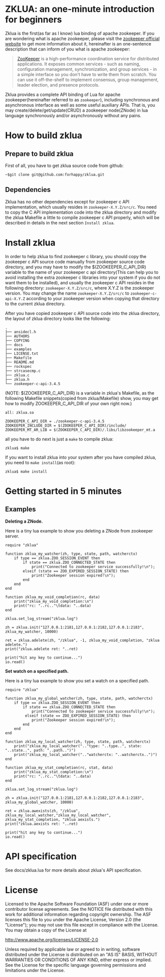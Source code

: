 # ZKLUA: an one-minute introduction for beginners #
Zklua is the first(as far as I know) lua binding of apache zookeeper. If you are wondering what is apache zookeeper, please visit the [zookeeper official website](http://zookeeper.apache.org/ "Apache ZooKeeper") to get more information about it, hereinafter is an one-sentence description that can inform of you what is apache zookeeper: 

> [ZooKeeper](http://zookeeper.apache.org/ "Apache ZooKeeper") is a high-performance coordination service for distributed applications. It exposes common services - such as naming, configuration management, synchronization, and group services - in a simple interface so you don't have to write them from scratch. You can use it off-the-shelf to implement consensus, group management, leader election, and presence protocols.

Zklua provides a complete API binding of Lua for apache zookeeper(hereinafter referred to as `zookeeper`), including synchronous and asynchronous interface as well as some useful auxiliary APIs. That is, you may create/delete/get/update(CRUD) a zookeeper node(ZNode) in lua language synchronously and/or asynchronously without any pains.

# How to build zklua #
## Prepare to build zklua ##
First of all, you have to get zklua source code from github:

    ~$git clone git@github.com:forhappy/zklua.git

## Dependencies ##
Zklua has no other dependencies except for zookeeper c API implementation, which usually resides in `zookeeper-X.Y.Z/src/c`. You need to copy the C API implementation code into the zklua directory and modify the zklua Makefile a little to compile zookeeper c API properly, which will be described in details in the next section `Install zklua`.

# Install zklua #
In order to help zklua to find zookeeper c library, you should copy the zookeeper c API source code manually from zookeeper source code directory, and you may have to modify the $(ZOOKEEPER_C_API_DIR) variable to the name of your zookeeper c api directory(This can help you to avoid installing the extra zookeeper c libraries into your system if you do not want them to be installed), and usually the zookeeper c API resides in the following directory: `zookeeper-X.Y.Z/src/c`, where X.Y.Z is the zookeeper version. You may change the name `zookeeper-X.Y.Z/src/c` to `zookeeper-c-api-X.Y.Z` according to your zookeeper version when copying that directory to the current zklua directory.

After you have copied zookeeper c API source code into the zklua directory, the layout of zklua directory looks like the following:

    .
    ├── ansidecl.h
    ├── AUTHORS
    ├── COPYING
    ├── docs
    ├── examples
    ├── LICENSE.txt
    ├── Makefile
    ├── README.md
    ├── rockspec
    ├── strcasecmp.c
    ├── zklua.c
    ├── zklua.h
    └── zookeeper-c-api-3.4.5

(NOTE: $(ZOOKEEPER_C_API_DIR) is a variable in zklua's Makefile, as the following Makefile snippets(copied from zklua/Makefile) show, you may get how to modify ZOOKEEPER_C_API_DIR of your own right now.)

    all: zklua.so

    ZOOKEEPER_C_API_DIR = ./zookeeper-c-api-3.4.5
    ZOOKEEPER_INCLUDE_DIR = $(ZOOKEEPER_C_API_DIR)/include/
    ZOOKEEPER_MT_AR_LIB = $(ZOOKEEPER_C_API_DIR)/.libs/libzookeeper_mt.a

all you have to do next is just a `make` to compile zklua:

    zklua$ make

If you want to install zklua into your system after you have compiled zklua, you need to `make install`(as root):

    zklua$ make install

# Getting started in 5 minutes #
## Examples ##

**Deleting a ZNode.**

Here is a tiny lua example to show you deleting a ZNode from zookeeper server.

    require "zklua"
  
	function zklua_my_watcher(zh, type, state, path, watcherctx)
    	if type == zklua.ZOO_SESSION_EVENT then
        	if state == zklua.ZOO_CONNECTED_STATE then
            	print("Connected to zookeeper service successfully!\n");
         	elseif (state == ZOO_EXPIRED_SESSION_STATE) then
            	print("Zookeeper session expired!\n");
        	end
    	end
	end
	
	function zklua_my_void_completion(rc, data)
   		print("zklua_my_void_completion:\n")
    	print("rc: "..rc.."\tdata: "..data)
	end
	
	zklua.set_log_stream("zklua.log")
	
	zh = zklua.init("127.0.0.1:2181,127.0.0.1:2182,127.0.0.1:2183", zklua_my_watcher, 10000)
	
	ret = zklua.adelete(zh, "/zklua", -1, zklua_my_void_completion, "zklua adelete.")
	print("zklua.adelete ret: "..ret)
	
	print("hit any key to continue...")
	io.read()

**Set watch on a specified path.**

Here is a tiny lua example to show you set a watch on a specified path.

    require "zklua"
    
    function zklua_my_global_watcher(zh, type, state, path, watcherctx)
        if type == zklua.ZOO_SESSION_EVENT then
            if state == zklua.ZOO_CONNECTED_STATE then
                print("Connected to zookeeper service successfully!\n");
             elseif (state == ZOO_EXPIRED_SESSION_STATE) then
                print("Zookeeper session expired!\n");
            end
        end
    end

    function zklua_my_local_watcher(zh, type, state, path, watcherctx)
        print("zklua_my_local_watcher(".."type: "..type..", state: "..state..", path: "..path..")")
        print("zklua_my_local_watcher(".."watcherctx: "..watcherctx..")")
    end
    
    function zklua_my_stat_completion(rc, stat, data)
        print("zklua_my_stat_completion:\n")
        print("rc: "..rc.."\tdata: "..data)
    end
    
    zklua.set_log_stream("zklua.log")
    
    zh = zklua.init("127.0.0.1:2181,127.0.0.1:2182,127.0.0.1:2183", zklua_my_global_watcher, 10000)
    
    ret = zklua.awexists(zh, "/zklua", zklua_my_local_watcher,"zklua_my_local_watcher", zklua_my_stat_completion, "zklua aexists.")
    print("zklua.aexists ret: "..ret)
    
    print("hit any key to continue...")
    io.read()

# API specification #
See docs/zklua.lua for more details about zklua's API specification.

# License #
Licensed to the Apache Software Foundation (ASF) under one
or more contributor license agreements. See the NOTICE file
distributed with this work for additional information
regarding copyright ownership. The ASF licenses this file
to you under the Apache License, Version 2.0 (the
"License"); you may not use this file except in compliance
with the License. You may obtain a copy of the License at

http://www.apache.org/licenses/LICENSE-2.0

Unless required by applicable law or agreed to in writing, software
distributed under the License is distributed on an "AS IS" BASIS,
WITHOUT WARRANTIES OR CONDITIONS OF ANY KIND, either express or implied.
See the License for the specific language governing permissions and
limitations under the License.
